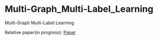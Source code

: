 # Multi-Graph_Multi-Label_Learning

Multi-Graph Multi-Label Learning

Relative paper(in progress): [Paper](/ISM.pdf)
